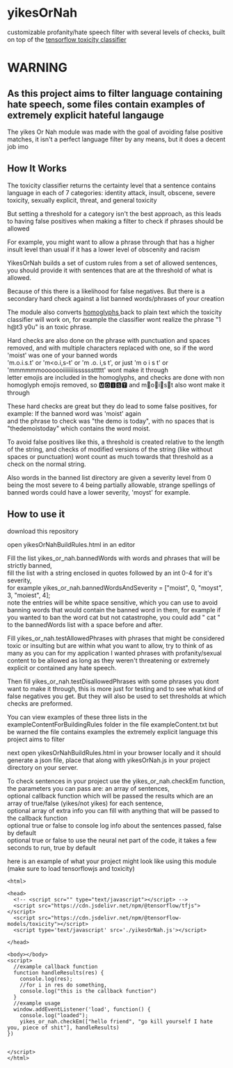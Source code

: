 # yikesOrNah
  customizable profanity/hate speech filter with several levels of checks, built on top of the 
    <a href="https://github.com/tensorflow/tfjs-models/tree/master/toxicity">
  tensorflow toxicity classifier
  </a>

  # WARNING
  ## As this project aims to filter language containing hate speech, some files contain examples of extremely explicit hateful langauge

The yikes Or Nah module was made with the goal of avoiding false positive matches, it isn't a perfect language filter by any means,
but it does a decent job imo

## How It Works

The toxicity classifier returns the certainty level that a sentence contains language in each of 7 categories:
identity attack, insult, obscene, severe toxicity, sexually explicit, threat, and general toxicity

But setting a threshold for a category isn't the best approach, as this leads to having false positives when making a filter to check if phrases should be allowed

For example, you might want to allow a phrase through that has a higher insult level than usual if it has a lower level of obscenity and racism

YikesOrNah builds a set of custom rules from a set of allowed sentences, you should provide it with sentences that are at the threshold of what is allowed.

Because of this there is a likelihood for false negatives. But there is a secondary hard check against a list banned words/phrases of your creation

The module also converts <a href="https://en.wikipedia.org/wiki/Homoglyph#:~:text=In%20orthography%20and%20typography%2C%20a,of%20characters%20sharing%20these%20properties."> homoglyphs </a> back to plain text which the toxicity classifier will work on, for example the classifier wont realize the phrase "1 h@t3 y0u" is an toxic phrase.

Hard checks are also done on the phrase with punctuation and spaces removed, and with multiple characters replaced with one, so if the word 'moist' was one of your banned words<br>
'm.o.i.s.t' or 'm<o.i,s-t' or 'm .o. i,s t', or just 'm  o  i  s  t' or 'mmmmmmooooooiiiiiiiissssssttttt' wont make it through 
<br />
letter emojis are included in the homoglyphs, and checks are done with non homoglyph emojis removed, so 
🅼🅾🅸🆂🆃 and m👏o👏i👏s👏t also wont make it through
<br />

These hard checks are great but they do lead to some false positives, for example: If the banned word was 'moist' again <br />
and the phrase to check was "the demo is today", with no spaces that is "thedemoistoday" which contains the word moist.

To avoid false positives like this, a threshold is created relative to the length of the string, and checks of modified versions of the string (like without spaces or punctuation) wont count as much towards that threshold as a check on the normal string.

Also words in the banned list directory are given a severity level from 0 being the most severe to 4 being partially allowable, strange spellings of banned words could have a lower severity, 'moyst' for example.


## How to use it

download this repository

open yikesOrNahBuildRules.html in an editor

Fill the list yikes_or_nah.bannedWords with words and phrases that will be strictly banned,<br />
fill the list with a string enclosed in quotes followed by an int 0-4 for it's severity,<br />
for example yikes_or_nah.bannedWordsAndSeverity = ["moist", 0, "moyst", 3, "moiest", 4];<br />
note the entries will be white space sensitive, which you can use to avoid banning words that would contain the banned word in them, for example if you wanted to ban the word cat but not catastrophe,
you could add " cat " to the bannedWords list with a space before and after.

Fill yikes_or_nah.testAllowedPhrases with phrases that might be considered toxic or insulting but are within what you want to allow, try to think of as many as you can
for my application I wanted phrases with profanity/sexual content to be allowed as long as they weren't threatening or extremely explicit or contained any hate speech.

Then fill yikes_or_nah.testDisallowedPhrases with some phrases you dont want to make it through, this is more just for testing and to see what kind of false negatives you get. But they will also be used to set thresholds at which checks are preformed.

You can view examples of these three lists in the exampleContentForBuildingRules folder in the file exampleContent.txt but be warned the file contains examples the extremely explicit language this project aims to filter

next open yikesOrNahBuildRules.html in your browser locally and it should generate a json file, place that along with yikesOrNah.js in your project directory on your server.



To check sentences in your project use the yikes_or_nah.checkEm function, the parameters you can pass are:
an array of sentences,<br />
optional callback function which will be passed the results which are an array of true/false (yikes/not yikes) for each sentence,<br />
optional array of extra info you can fill with anything that will be passed to the callback function<br />
optional true or false to console log info about the sentences passed, false by default<br />
optional true or false to use the neural net part of the code, it takes a few seconds to run, true by default<br />


here is an example of what your project might look like using this module (make sure to load tensorflowjs and toxicity)
```
<html>

<head>
  <!-- <script scr="" type="text/javascript"></script> -->
  <script src="https://cdn.jsdelivr.net/npm/@tensorflow/tfjs"></script>
  <script src="https://cdn.jsdelivr.net/npm/@tensorflow-models/toxicity"></script>
  <script type='text/javascript' src='./yikesOrNah.js'></script>

</head>

<body></body>
<script>
  //example callback function
  function handleResults(res) {
    console.log(res);
    //for i in res do something, 
    console.log("this is the callback function")
  }
  //example usage
  window.addEventListener('load', function() {
    console.log("loaded");
    yikes_or_nah.checkEm(["hello friend", "go kill yourself I hate you, piece of shit"], handleResults)
})
 

</script>
</html>
```